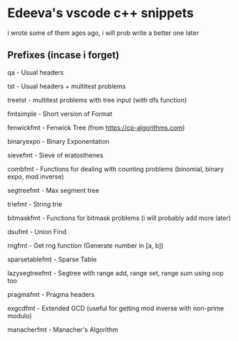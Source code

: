 # Edeeva's vscode c++ snippets

i wrote some of them ages ago, i will prob write a better one later

## Prefixes (incase i forget)

qa - Usual headers

tst - Usual headers + multitest problems

treetst - multitest problems with tree input (with dfs function)

fmtsimple - Short version of Format

fenwickfmt - Fenwick Tree (from https://cp-algorithms.com)

binaryexpo - Binary Exponentation

sievefmt - Sieve of eratosthenes

combfmt - Functions for dealing with counting problems (binomial, binary expo, mod inverse)

segtreefmt - Max segment tree

triefmt - String trie

bitmaskfmt - Functions for bitmask problems (i will probably add more later)

dsufmt - Union Find

rngfmt - Get rng function (Generate number in [a, b])

sparsetablefmt - Sparse Table

lazysegtreefmt - Segtree with range add, range set, range sum using oop too

pragmafmt - Pragma headers

exgcdfmt - Extended GCD (useful for getting mod inverse with non-prime modulo)

manacherfmt - Manacher's Algorithm
